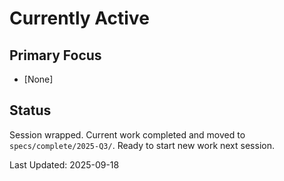 # Currently Active

## Primary Focus
- [None]

## Status
Session wrapped. Current work completed and moved to `specs/complete/2025-Q3/`. Ready to start new work next session.

Last Updated: 2025-09-18